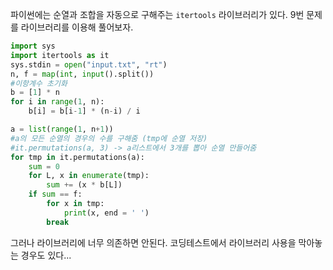 파이썬에는 순열과 조합을 자동으로 구해주는 `itertools` 라이브러리가 있다.
9번 문제를 라이브러리를 이용해 풀어보자.

```python
import sys
import itertools as it
sys.stdin = open("input.txt", "rt")
n, f = map(int, input().split())
#이항계수 초기화
b = [1] * n
for i in range(1, n):
    b[i] = b[i-1] * (n-i) / i

a = list(range(1, n+1))
#a의 모든 순열의 경우의 수를 구해줌 (tmp에 순열 저장)
#it.permutations(a, 3) -> a리스트에서 3개를 뽑아 순열 만들어줌
for tmp in it.permutations(a):
    sum = 0
    for L, x in enumerate(tmp):
        sum += (x * b[L])
    if sum == f:
        for x in tmp:
            print(x, end = ' ')
        break
```

그러나 라이브러리에 너무 의존하면 안된다.
코딩테스트에서 라이브러리 사용을 막아놓는 경우도 있다...
